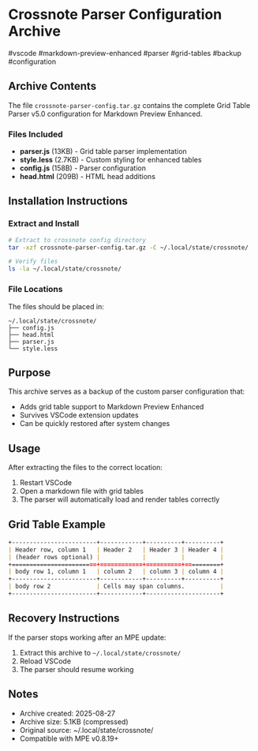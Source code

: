 # Crossnote Parser Configuration Archive

#vscode #markdown-preview-enhanced #parser #grid-tables #backup #configuration

## Archive Contents

The file `crossnote-parser-config.tar.gz` contains the complete Grid Table Parser v5.0 configuration for Markdown Preview Enhanced.

### Files Included
- **parser.js** (13KB) - Grid table parser implementation
- **style.less** (2.7KB) - Custom styling for enhanced tables
- **config.js** (158B) - Parser configuration
- **head.html** (209B) - HTML head additions

## Installation Instructions

### Extract and Install
```bash
# Extract to crossnote config directory
tar -xzf crossnote-parser-config.tar.gz -C ~/.local/state/crossnote/

# Verify files
ls -la ~/.local/state/crossnote/
```

### File Locations
The files should be placed in:
```
~/.local/state/crossnote/
├── config.js
├── head.html
├── parser.js
└── style.less
```

## Purpose

This archive serves as a backup of the custom parser configuration that:
- Adds grid table support to Markdown Preview Enhanced
- Survives VSCode extension updates
- Can be quickly restored after system changes

## Usage

After extracting the files to the correct location:
1. Restart VSCode
2. Open a markdown file with grid tables
3. The parser will automatically load and render tables correctly

## Grid Table Example

```markdown
+------------------------+------------+----------+----------+
| Header row, column 1   | Header 2   | Header 3 | Header 4 |
| (header rows optional) |            |          |          |
+========================+============+==========+==========+
| body row 1, column 1   | column 2   | column 3 | column 4 |
+------------------------+------------+----------+----------+
| body row 2             | Cells may span columns.          |
+------------------------+------------+---------------------+
```

## Recovery Instructions

If the parser stops working after an MPE update:
1. Extract this archive to `~/.local/state/crossnote/`
2. Reload VSCode
3. The parser should resume working

## Notes

- Archive created: 2025-08-27
- Archive size: 5.1KB (compressed)
- Original source: ~/.local/state/crossnote/
- Compatible with MPE v0.8.19+